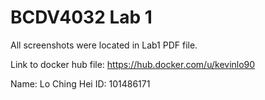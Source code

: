 # BCDV4032 Lab 1
All screenshots were located in Lab1 PDF file.

Link to docker hub file: https://hub.docker.com/u/kevinlo90


Name: Lo Ching Hei 
ID: 101486171
